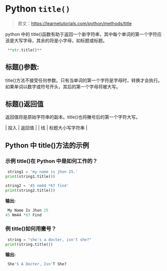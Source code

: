 # Python `title()`

> 原文：<https://learnetutorials.com/python/methods/title>

python 中的 title()函数有助于返回一个新字符串，其中每个单词的第一个字符应该是大写字母，其余的将是小字母，如标题或标题。

```py
 **str.title()** 

```

## 标题()参数:

title()方法不接受任何参数。只有当单词的第一个字符是字母时，转换才会执行。如果单词以数字或符号开头，其后的第一个字母将被大写。

## 标题()返回值

返回值将是原始字符串的副本。title()也将撇号后的第一个字符大写。

| 投入 | 返回值 |
| 线 | 标题大小写字符串 |

## Python 中 title()方法的示例

### 示例 title()在 Python 中是如何工作的？

```py
 string1 = 'my name is jhon 25.'
print(string1.title())

string2 = '45 nm44 *67 find'
print(string2.title()) 

```

**输出:**

```py
 My Name Is Jhon 25
45 Nm44 *67 Find 
```

### 例 title()如何用撇号？

```py
 string = "she's a docter, isn't she?"
print(string.title()) 

```

**输出:**

```py
 She'S A Docter, Isn'T She? 
```